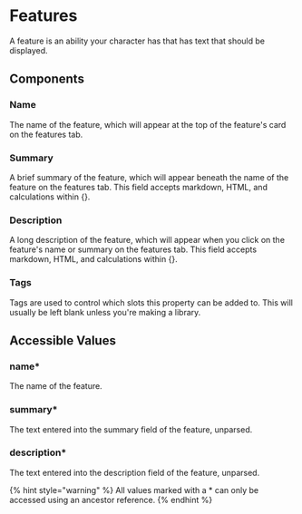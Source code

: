 # Features

A feature is an ability your character has that has text that should be displayed.

## Components

### Name

The name of the feature, which will appear at the top of the feature's card on the features tab.

### Summary

A brief summary of the feature, which will appear beneath the name of the feature on the features tab. This field accepts markdown, HTML, and calculations within {}.

### Description

A long description of the feature, which will appear when you click on the feature's name or summary on the features tab. This field accepts markdown, HTML, and calculations within {}.

### Tags

Tags are used to control which slots this property can be added to. This will usually be left blank unless you're making a library.

## Accessible Values

### name\*

The name of the feature.

### summary\*

The text entered into the summary field of the feature, unparsed.

### description\*

The text entered into the description field of the feature, unparsed.

{% hint style="warning" %}
All values marked with a \* can only be accessed using an ancestor reference.
{% endhint %}

